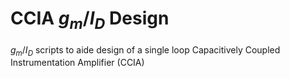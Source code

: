 # CCIA $g_m/I_D$ Design

$g_m/I_D$ scripts to aide design of a single loop Capacitively Coupled Instrumentation Amplifier (CCIA)

